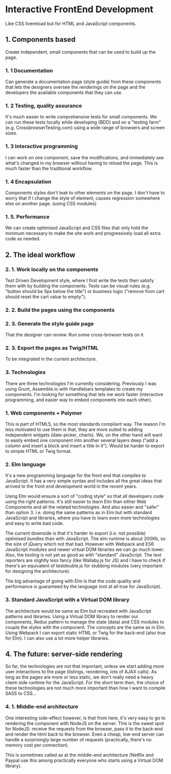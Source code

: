 # Interactive FrontEnd Development

Like CSS livereload but for HTML and JavaScript components. 

## 1. Components based 

Create independent, small components that can be used to build up the page. 

### 1. 1 Documentation

Can generate a documentation page (style guide) from these components that lets the designers oversee the renderings on the page and the developers the available components that they can use.

### 1. 2 Testing, quality assurance

It's much easier to write comprehensive tests for small components. We can run these tests locally while developing (BDD) and on a "testing farm" (e.g. CrossbrowserTesting.com) using a wide range of browsers and screen sizes. 

### 1. 3 Interactive programming

I can work on one component, save the modifications, and immediately see what's changed in my browser without having to reload the page. This is much faster than the traditional workflow.

### 1. 4 Encapsulation

Components styles don't leak to other elements on the page. I don't have to worry that if I change the style of element, causes regression somewhere else on another page. (using CSS modules)

### 1. 5. Performance

We can create optimised JavaScript and CSS files that only hold the minimum necessary to make the site work and progressively load all extra code as needed.

## 2. The ideal workflow

### 2. 1. Work locally on the components

Test Driven Development style, where I first write the tests then satisfy them with by building the components. Tests can be visual rules (e.g. "button should be 5px below the title") or business logic ("remove from cart  should reset the cart value to empty").

### 2. 2. Build the pages using the components 

### 2. 3. Generate the style guide page

That the designer can review. Run some cross-browser tests on it.

### 2. 3. Export the pages as Twig/HTML

To be integrated in the current architecture. 

### 3. Technologies

There are three technologies I'm currently considering. Previously I was using Grunt, Assemble.io with Handlebars templates to create my components. I'm looking for something that lets me work faster (interactive programming, and easier way to embed components into each other). 

### 1. Web components + Polymer

This is part of HTML5, so the most standards compliant way. 
The reason I'm less motivated to use them is that, they are more suited to adding independent widgets (date-picker, charts). We, on the other hand will want to easily embed one component into another several layers deep ("add a column and insert a block and insert a title in it").
Would be harder to export to simple HTML or Twig format.

### 2. Elm language

It's a new programming language for the front end that compiles to JavaScript. It has a very simple syntax and includes all the great ideas that arrived to the front end development world in the recent years. 

Using Elm would ensure a sort of "coding style" so that all developers code using the right patterns. It's still easier to learn Elm than either Web Components and all the related technologies. And also easier and "safer" than option 3. i.e. doing the same patterns as in Elm but with standard JavaScript and libraries, where you have to learn even more technologies and easy to write bad code. 

The current downside is that it's harder to export (i.e. not possible) optimised bundles than with JavaScript. The elm runtime is about 200Kb, so the size of jQuery which not that bad. However with Webpack and ES6 JavaScript modules and newer virtual DOM libraries we can go much lower.
Also, the tooling is not yet as good as with "standard" JavaScript. The test reporters are slightly less fancy (like Wallaby.js for JS) and I have to check if there's an equivalent of testdouble.js for stubbing modules (very important for designing the architecture).

The big advantage of going with Elm is that the code quality and performance is guaranteed by the language (not at all true for JavaScript). 

### 3. Standard JavaScript with a Virtual DOM library

The architecture would be same as Elm but recreated with JavaScript patterns and libraries. Using a Virtual DOM library to render our components, Redux pattern to manage the state (data) and CSS modules to couple the styles with the component. The concepts are the same as in Elm. Using Webpack I can export static HTML or Twig for the back-end (also true for Elm).
I can also use a lot more helper libraries. 

## 4. The future: server-side rendering

So far, the technologies are not that important, unless we start adding more user interactions to the page (listings, reordering, lots of AJAX calls). As long as the pages are more or less static, we don't really need a heavy client-side runtime for the JavaScript. 
For the short term then, the choice of these technologies are not much more important than how I want to compile SASS to CSS...

### 4. 1. Middle-end architecture 

One interesting side-effect however, is that from here, it's very easy to go to rendering the component with NodeJS on the server. This is the sweet spot for NodeJS: receive the requests from the browser, pass it to the back-end and render the html back to the browser. Even a cheap, low-end server can handle a surprisingly large number of requests (practically, there's no memory cost per connection).

This is sometimes called as at the middle-end architecture (Netflix and Paypal use this among practically everyone who starts using a Virtual DOM library).
 

